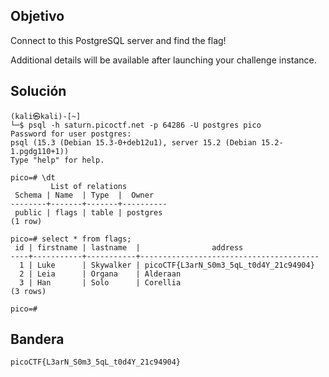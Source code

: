 ## Objetivo
Connect to this PostgreSQL server and find the flag!

Additional details will be available after launching your challenge instance.
## Solución
```
(kali㉿kali)-[~]
└─$ psql -h saturn.picoctf.net -p 64286 -U postgres pico  
Password for user postgres: 
psql (15.3 (Debian 15.3-0+deb12u1), server 15.2 (Debian 15.2-1.pgdg110+1))
Type "help" for help.

pico=# \dt
         List of relations
 Schema | Name  | Type  |  Owner   
--------+-------+-------+----------
 public | flags | table | postgres
(1 row)

pico=# select * from flags;
 id | firstname | lastname  |                address                 
----+-----------+-----------+----------------------------------------
  1 | Luke      | Skywalker | picoCTF{L3arN_S0m3_5qL_t0d4Y_21c94904}
  2 | Leia      | Organa    | Alderaan
  3 | Han       | Solo      | Corellia
(3 rows)

pico=# 

```
## Bandera
```
picoCTF{L3arN_S0m3_5qL_t0d4Y_21c94904}
```